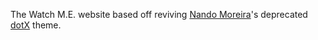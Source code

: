 The Watch M.E. website based off reviving [Nando Moreira](https://nandomoreira.me)'s deprecated [dotX](https://github.com/nandomoreirame/dotX) theme.